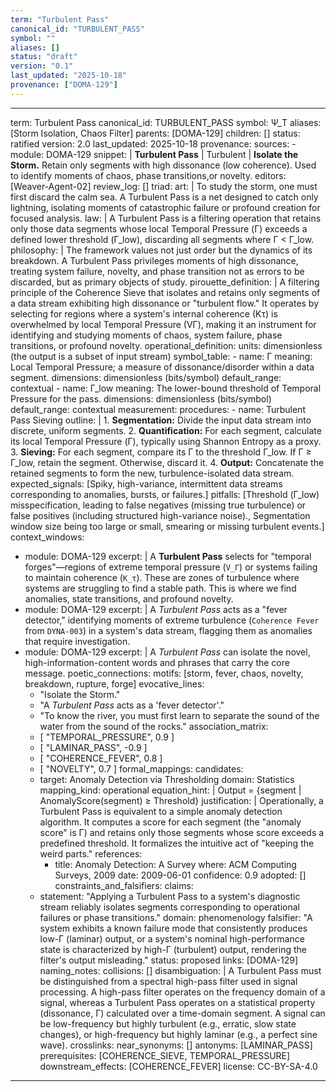 ```yaml
---
term: "Turbulent Pass"
canonical_id: "TURBULENT_PASS"
symbol: ""
aliases: []
status: "draft"
version: "0.1"
last_updated: "2025-10-18"
provenance: ["DOMA-129"]
---
```


---
term: Turbulent Pass
canonical_id: TURBULENT_PASS
symbol: Ψ_T
aliases: [Storm Isolation, Chaos Filter]
parents: [DOMA-129]
children: []
status: ratified
version: 2.0
last_updated: 2025-10-18
provenance:
  sources:
    - module: DOMA-129
      snippet: |
        **Turbulent Pass** | Turbulent | **Isolate the Storm.** Retain only segments with high dissonance (low coherence). Used to identify moments of chaos, phase transitions,or novelty.
  editors: [Weaver-Agent-02]
  review_log: []
triad:
  art: |
    To study the storm, one must first discard the calm sea. A Turbulent Pass is a net designed to catch only lightning, isolating moments of catastrophic failure or profound creation for focused analysis.
  law: |
    A Turbulent Pass is a filtering operation that retains only those data segments whose local Temporal Pressure (Γ) exceeds a defined lower threshold (Γ_low), discarding all segments where Γ < Γ_low.
  philosophy: |
    The framework values not just order but the dynamics of its breakdown. A Turbulent Pass privileges moments of high dissonance, treating system failure, novelty, and phase transition not as errors to be discarded, but as primary objects of study.
pirouette_definition: |
  A filtering principle of the Coherence Sieve that isolates and retains only segments of a data stream exhibiting high dissonance or "turbulent flow." It operates by selecting for regions where a system's internal coherence (Kτ) is overwhelmed by local Temporal Pressure (VΓ), making it an instrument for identifying and studying moments of chaos, system failure, phase transitions, or profound novelty.
operational_definition:
  units: dimensionless (the output is a subset of input stream)
  symbol_table:
    - name: Γ
      meaning: Local Temporal Pressure; a measure of dissonance/disorder within a data segment.
      dimensions: dimensionless (bits/symbol)
      default_range: contextual
    - name: Γ_low
      meaning: The lower-bound threshold of Temporal Pressure for the pass.
      dimensions: dimensionless (bits/symbol)
      default_range: contextual
  measurement:
    procedures:
      - name: Turbulent Pass Sieving
        outline: |
          1. **Segmentation:** Divide the input data stream into discrete, uniform segments.
          2. **Quantification:** For each segment, calculate its local Temporal Pressure (Γ), typically using Shannon Entropy as a proxy.
          3. **Sieving:** For each segment, compare its Γ to the threshold Γ_low. If Γ ≥ Γ_low, retain the segment. Otherwise, discard it.
          4. **Output:** Concatenate the retained segments to form the new, turbulence-isolated data stream.
        expected_signals: [Spiky, high-variance, intermittent data streams corresponding to anomalies, bursts, or failures.]
        pitfalls: [Threshold (Γ_low) misspecification, leading to false negatives (missing true turbulence) or false positives (including structured high-variance noise)., Segmentation window size being too large or small, smearing or missing turbulent events.]
context_windows:
  - module: DOMA-129
    excerpt: |
      A **Turbulent Pass** selects for "temporal forges"—regions of extreme temporal pressure (`V_Γ`) or systems failing to maintain coherence (`K_τ`). These are zones of turbulence where systems are struggling to find a stable path. This is where we find anomalies, state transitions, and profound novelty.
  - module: DOMA-129
    excerpt: |
      A *Turbulent Pass* acts as a "fever detector," identifying moments of extreme turbulence (`Coherence Fever` from `DYNA-003`) in a system's data stream, flagging them as anomalies that require investigation.
  - module: DOMA-129
    excerpt: |
      A *Turbulent Pass* can isolate the novel, high-information-content words and phrases that carry the core message.
poetic_connections:
  motifs: [storm, fever, chaos, novelty, breakdown, rupture, forge]
  evocative_lines:
    - "Isolate the Storm."
    - "A *Turbulent Pass* acts as a 'fever detector'."
    - "To know the river, you must first learn to separate the sound of the water from the sound of the rocks."
  association_matrix:
    - [ "TEMPORAL_PRESSURE", 0.9 ]
    - [ "LAMINAR_PASS", -0.9 ]
    - [ "COHERENCE_FEVER", 0.8 ]
    - [ "NOVELTY", 0.7 ]
formal_mappings:
  candidates:
    - target: Anomaly Detection via Thresholding
      domain: Statistics
      mapping_kind: operational
      equation_hint: |
        Output = {segment | AnomalyScore(segment) ≥ Threshold}
      justification: |
        Operationally, a Turbulent Pass is equivalent to a simple anomaly detection algorithm. It computes a score for each segment (the "anomaly score" is Γ) and retains only those segments whose score exceeds a predefined threshold. It formalizes the intuitive act of "keeping the weird parts."
      references:
        - title: Anomaly Detection: A Survey
          where: ACM Computing Surveys, 2009
          date: 2009-06-01
      confidence: 0.9
  adopted: []
constraints_and_falsifiers:
  claims:
    - statement: "Applying a Turbulent Pass to a system's diagnostic stream reliably isolates segments corresponding to operational failures or phase transitions."
      domain: phenomenology
      falsifier: "A system exhibits a known failure mode that consistently produces low-Γ (laminar) output, or a system's nominal high-performance state is characterized by high-Γ (turbulent) output, rendering the filter's output misleading."
      status: proposed
      links: [DOMA-129]
naming_notes:
  collisions: []
  disambiguation: |
    A Turbulent Pass must be distinguished from a spectral high-pass filter used in signal processing. A high-pass filter operates on the frequency domain of a signal, whereas a Turbulent Pass operates on a statistical property (dissonance, Γ) calculated over a time-domain segment. A signal can be low-frequency but highly turbulent (e.g., erratic, slow state changes), or high-frequency but highly laminar (e.g., a perfect sine wave).
crosslinks:
  near_synonyms: []
  antonyms: [LAMINAR_PASS]
  prerequisites: [COHERENCE_SIEVE, TEMPORAL_PRESSURE]
  downstream_effects: [COHERENCE_FEVER]
license: CC-BY-SA-4.0
---